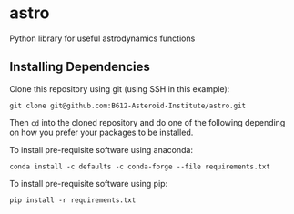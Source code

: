 # astro
Python library for useful astrodynamics functions

## Installing Dependencies

Clone this repository using git (using SSH in this example):

```git clone git@github.com:B612-Asteroid-Institute/astro.git```

Then `cd` into the cloned repository and do one of the following depending on how you prefer your packages to be installed.

To install pre-requisite software using anaconda:

```conda install -c defaults -c conda-forge --file requirements.txt```

To install pre-requisite software using pip:

```pip install -r requirements.txt```
